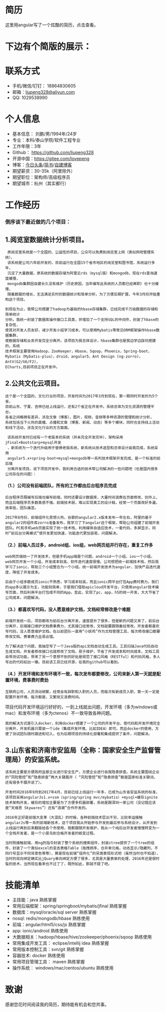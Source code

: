 # 简历
这里用angular写了一个炫酷的简历，点击查看。

# 下边有个简版的展示：

# 联系方式
- 手机/微信/钉钉： 18864830605
- 邮箱：liupeng328@aliyun.com
- QQ: 1029538990

# 个人信息
- 基本信息： 刘鹏/男/1994年/24岁
- 专业：本科/泰山学院/软件工程专业
- 工作年限：3年
- Github： https://github.com/liupeng328
- 开源中国：https://gitee.com/lovepeng
- 博客：[今日头条](https://www.toutiao.com/c/user/2585432515/#mid=6741594486)/[简书](https://www.jianshu.com/u/4ea0af17fd67)/[自建博客](https://lpeng.top/)
- 期望薪资：30-35k（阿里除外）
- 期望职位：架构师/高级程序员
- 期望城市：杭州（其实都行）

# 工作经历
 ### 倒序谈下最近做的几个项目：
 
## 1.阅览室数据统计分析项目。

     原阅览室系统是一个全国的、公益性的项目，公众可以免费到阅览室上网（类似网吧管理系统），
     该系统是公司六年前开发的，目前运行在全国15个省市地区的阅览室和图书馆，系统运行多年，
     沉淀了大量数据，原系统的数据存储为阿里云rds（mysql版）和mongodb，现在rds查询速度缓慢，
     mongodb集群因自建长久没有维护（历史原因，当年编写此系统的人员都已经离职）也十分缓慢，
     随着数据的增长，无法满足实时的数据统计和简单分析，为了方便后期扩展，今年3月份开始重构这个项目。
   
    到现在为止，我帮公司搭建了hadoop为基础的hbase存储集群，已经完成千万级数据的存储和简单统计
    分析。我统一封装了数据库操作接口工具类，并增加了一个支持SQL的中间件，封装了hbase的复杂性，
    使其对开发人员友好，减少开发小组学习成本，可以使用Mybatis等常见ORM框架操作hbase数据集群，
    使数据存储和业务开发完全分离开。该项目为我总体设计，hbase集群也是我边学边踩坑搭建的，系统
    技术框架主要使用Hadoop，ZooKeeper，Hbase，Sqoop，Phoenix，Spring-boot，
    Mybatis（Mybatis-plus），druid，angular5，Ant Design (ng-zorro)，AntV(G2/G6/F2)，
    ECharts,目前项目正在开发中。

## 2.公共文化云项目。

    这个是一个全国的，文化行业的项目，开发时间为2017年3月到现在，第一期同时开发的为5个省，
    目前山东、宁夏、吉林已经上线运行，还有2个省正在开发中。系统总体为文化资源的管理平台，
    各省之间略微有差异，涉及文章（博客），图片，视频，音频等多种资源的管理和统计分析，
    系统包括当下火热的直播、点播和文章（博客、新闻、动态）等多个模块，同时也支持线上活动
    和线下活动，涉及文化行业的方方面面。
  
     该系统开发时已经有一个老版本的系统（并未完全开发完毕），架构采用jFinal+Bootstarp+mysql开发
     ，新系统为一个迭代升级用于替换老版系统，新系统从技术选型和总体设计由我完成，系统采用
     angular5.x+spring-boot+mysql+mongodb等一系列技术框架开发完成，是一个标准的前后端
     分离开发项目，说下项目开发中，我利用合适的技术帮公司解决的一些问题吧（也是国内很多公司存在的问题）：
   
  #### （1.）公司没有前端团队，所有的工作都由后台程序员完成
  
    后台程序员既编写后端也编写前端，同时还要设计数据库，大量时间浪费在页面修改、创作上，而且后端程序员多数美感不强，前端技术弱，难以实现美工的设计稿，经常一个页面改好多遍，效率低，团队痛苦。

    2017年8月份，前端组件化思想火热，谷歌的angular2.x版本发布一年左右，阿里的基于angular2的组件库zorro准备发布，我学习了下angular这个框架，帮助公司组建了前端开发团队。PC和手机web页面实现了统一技术栈，利用媒体自适应技术，一套代码，多屏显示，同时“前后台分离模式”使开发更加快速，功能迭代更加容易，问题解决。

  #### （2.）前端人员过多，android组、ios组，web网页组并行存在，重复工作多
  
    web网页端统一了开发技术，但是手机app端是个问题，android一个小组，ios一个小组，web网页开发一个小组，开发成本较高，软件迭代速度很慢。公司想把统一前端技术栈，然后我学习了ionic，帮助三个小组整合为一个小组，统一前端开发技术为angular，加快产品迭代速度，降低了开发成本。
  
    后由于小组多数成员ionic不熟悉，学习成本较高，而且ionic跨平台打包App费时费力。我们的app多以展示为主，功能较简单，于是我们借助apicloud开发平台，只使用angular技术编写页面，然后利用平台打包成不同的App。至此，实现了pc，app，h5的统一开发，大大节省了公司成本，问题解决。

  #### （3.）都喜欢写代码，没人愿意维护文档，文档经常修改是个难题
    前端开发统一后，项目都改为前后台分离开发，速度提升了很多，但是新的问题又来了，前后台分离开，后端接口维护文档费事费力，尤其接口经常改，文档就要跟随着经常改，开发者都喜欢写代码，没人愿意维护文档。在以前团队一直用“小妖鸡”作为文档管理工具，每次修改接口都要修改文档，费事费力且易出错。
  
    为了解决这个问题，我抽空写了一个Java版的api文档自动生成工具。工具扫描Java代码自动生成文档，开发者修改接口也就修改了文档，易于维护，节省了开发成本和时间成本，文档工具自带测试功能，带来了另一个意想不到的好处是规范了接口风格（RESTful）和代码风格，多人写出的代码如出一辙。目前该工具已经开源，在我的github可以看到。

  #### （4.）开发环境和发布环境不一致，每次发布都要修改，公司来新人第一天就是配置环境，费事费时费劲

    互联网公司，人员流动频繁，经常会有辞职和入职的人员，而每次有新成员入职，第一天一定是配置开发环境，每次都是，又繁琐又浪费时间。
项目代码开发环境运行好好的，一到上线就出问题，开发环境（多为windows或mac）和发布环境（多为ctenos）不一致导致各种问题。

    我的解决方式是引入docker，利用docker搭建了一个公司的开发平台，使代码和开发环境完全分离开，开发机器只需装一个ide（集成开发环境，比如IDEA）即可。而且docker的使用，方便了测试团队随时跟进和切入，也为后期项目的持续化部署和集成提供了条件，问题解决。

## 3.山东省和济南市安监局（全称：国家安全生产监督管理局）的安监系统。

    该系统主要是方便政府监督企业进行安全生产，方便企业进行自我隐患排查。系统主要围绕企业的“风险管控”和“隐患排查”两大关键展开（ “风险管控”和“隐患排查”都是国家标准关键词，还有很多不展开说了）。
  
    开发时间2016年9月到2017年4月，目前已经上线运行一年多，已成为山东省安监系统的标准，该项目采用angularJs1.x+ssm（spring/spring mvc/mybatis）+mysql+缓存ignite技术架构开发，缓存的增加主要是为了方便多机器部署，系统是跟深圳一家公司（没记错应该是“天维思 Skywares”）还有“浪潮”合作开发的。
    
    2016年正好是前端大变革（大混乱）的时候，各种前端技术层出不穷，比较幸运接触angularJs等一系列前端新技术，这个项目我从开始参与开发到最后参与系统设计，从开发到上线运行再到后来翻版给各个市使用，我都跟随开发维护，我从一个纯后台开发者慢慢转变为一个全栈开发者，是一个小菜鸟到合格开发者的蜕变过程。

    当时刚接触前端，用ng的指令封装了整个系统的搜索组件，封装ztree提供了一个tree的组件，封装了一个类似excel的变态表格Table（拖拽排序，合并单元格，动态显示/隐藏列，不同行号显示不同背景色等等），算是现在前端“组件化”的另类表现形式吧（虽然当时也不知道），当时的双向绑定确实比jQuary单向绑定方便了很多，尤其是大量表单的处理，2016年还是很时髦的技术，当然现在看来也不过了了，既然如此，那就不提了吧。





# 技能清单

- 主技能：java 熟练掌握
- 常用后端框架：spring/springboot/mybatis/jfinal 熟练掌握
- 数据库：mysql/oracle/sql server 熟练掌握
- nosql: redis/mongodb/hbase 熟练使用
- 前端：angular/html5/css/js 熟练掌握
- app: ionic/android 熟练使用
- 大数据相关：hadoop/hbase/hive/zookeeper/phoenix/sqoop 熟练使用
- 常用集成开发工具： eclipse/intellij idea 熟练掌握
- 常用版本控制工具：svn/git 熟练掌握
- 容器技术: docker 熟练使用
- 常用项目管理工具： maven 熟练掌握
- 操作系统： windows/mac/centos/ubuntu 熟练使用

# 致谢

感谢您花时间阅读我的简历，期待能有机会和您共事。

